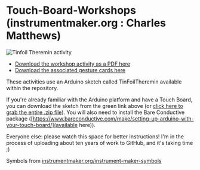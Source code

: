 # Touch-Board-Workshops (instrumentmaker.org : Charles Matthews)

![Tinfoil Theremin activity](TinFoilThereminWorkshop.png)

- [Download the workshop activity as a PDF here](TinFoilThereminWorkshop.pdf)
- [Download the associated gesture cards here](TouchBoardCards.pdf)

These activities use an Arduino sketch called TinFoilTheremin available within the repository.

If you're already familiar with the Arduino platform and have a Touch Board, you can download the sketch from the green link above (or [click here to grab the entire .zip file](https://github.com/matthewscharles/Touch-Board-Workshops/archive/master.zip)).  You will also need to install the Bare Conductive package ([https://www.bareconductive.com/make/setting-up-arduino-with-your-touch-board/](available here)).

Everyone else: please watch this space for better instructions! I'm in the process of uploading about ten years of work to GitHub, and it's taking time ;)

Symbols from [instrumentmaker.org/instrument-maker-symbols](http://instrumentmaker.org/instrument-maker-symbols/)
